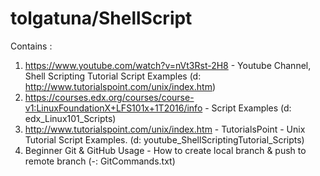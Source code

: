 # tolgatuna/ShellScript

Contains : 
1. https://www.youtube.com/watch?v=nVt3Rst-2H8  - Youtube Channel, Shell Scripting Tutorial Script Examples
   (d: http://www.tutorialspoint.com/unix/index.htm)
2. https://courses.edx.org/courses/course-v1:LinuxFoundationX+LFS101x+1T2016/info - Script Examples
   (d: edx_Linux101_Scripts)
3. http://www.tutorialspoint.com/unix/index.htm - TutorialsPoint - Unix Tutorial Script Examples.
   (d: youtube_ShellScriptingTutorial_Scripts)	
4. Beginner Git & GitHub Usage - How to create local branch & push to remote branch
   (-: GitCommands.txt)
